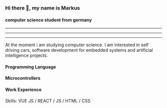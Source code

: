 ### Hi there 👋, my name is Markus
####  computer science student from germany

---
___
***

At the moment i am studying computer science. I am interested in self driving cars, software development for embedded systems and artificial intelligence projects.

#### Programming Language

#### Microcontrollers

#### Work Experience

Skills: VUE JS / REACT / JS / HTML / CSS
 





<!---
Atomic456/Atomic456 is a ✨ special ✨ repository because its `README.md` (this file) appears on your GitHub profile.
You can click the Preview link to take a look at your changes.
--->
